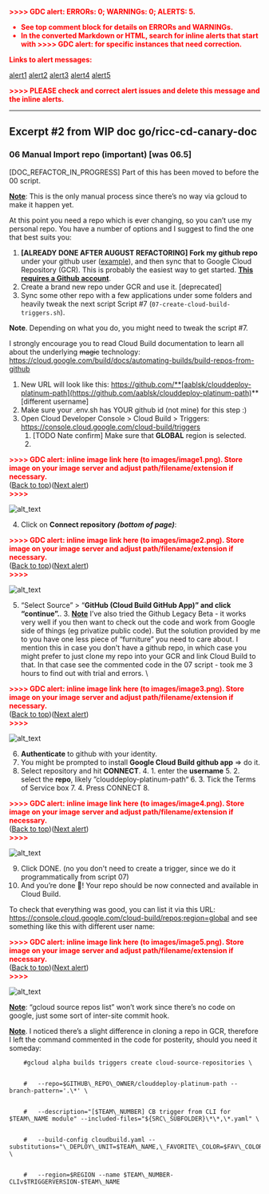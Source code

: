 <!-- Output copied to clipboard! -->

<!-----
NEW: Check the "Suppress top comment" to remove this info from the output.

Conversion time: 3.246 seconds.


Using this Markdown file:

1. Cut and paste this output into your source file.
2. See the notes and action items below regarding this conversion run.
3. Check the rendered output (headings, lists, code blocks, tables) for proper
   formatting and use a linkchecker before you publish this page.

Conversion notes:

* GDC version 1.1.19 r30
* Fri Aug 26 2022 04:34:03 GMT-0700 (Pacific Daylight Time)
* Source doc: https://docs.google.com/open?id=1yRxlNv41mNVVi-JHtmdOoYhvtlpULsdd4fcG8Nq5TZs
----->


<p style="color: red; font-weight: bold">>>>>  GDC alert:  ERRORs: 0; WARNINGs: 0; ALERTS: 5.</p>
<ul style="color: red; font-weight: bold"><li>See top comment block for details on ERRORs and WARNINGs. <li>In the converted Markdown or HTML, search for inline alerts that start with >>>>  GDC alert:  for specific instances that need correction.</ul>

<p style="color: red; font-weight: bold">Links to alert messages:</p><a href="#gdcalert1">alert1</a>
<a href="#gdcalert2">alert2</a>
<a href="#gdcalert3">alert3</a>
<a href="#gdcalert4">alert4</a>
<a href="#gdcalert5">alert5</a>

<p style="color: red; font-weight: bold">>>>> PLEASE check and correct alert issues and delete this message and the inline alerts.<hr></p>



## Excerpt #2 from WIP doc  go/ricc-cd-canary-doc


### 06 Manual Import repo (important) [was 06.5]

[DOC\_REFACTOR\_IN\_PROGRESS] Part of this has been moved to before the 00 script.

**<span style="text-decoration:underline;">Note</span>**: This is the only manual process since there’s no way via gcloud to make it happen yet.

At this point you need a repo which is ever changing, so you can’t use my personal repo. You have a number of options and I suggest to find the one that best suits you:



1. **[ALREADY DONE AFTER AUGUST REFACTORING] Fork my github repo** under your github user ([example](https://github.com/aablsk/clouddeploy-platinum-path)), and then sync that to Google Cloud Repository (GCR). This is probably the easiest way to get started. **<span style="text-decoration:underline;">This requires a Github account</span>**.
2. Create a brand new repo under GCR and use it. [deprecated]
3. Sync some other repo with a few applications under some folders and heavily tweak the next script Script #7 (`07-create-cloud-build-triggers.sh`).

**Note**. Depending on what you do, you might need to tweak the script #7.

I strongly encourage you to read Cloud Build documentation to learn all about the underlying ~~magic~~ technology: https://cloud.google.com/build/docs/automating-builds/build-repos-from-github



1. New URL will look like this: https://github.com/**[aablsk/clouddeploy-platinum-path](https://github.com/aablsk/clouddeploy-platinum-path)** [different username]
2. Make sure your .env.sh has YOUR github id (not mine) for this step :)
3. Open Cloud Developer Console > Cloud Build > Triggers: https://console.cloud.google.com/cloud-build/triggers
    1. [TODO Nate confirm] Make sure that **GLOBAL** region is selected.
    2.

<p id="gdcalert1" ><span style="color: red; font-weight: bold">>>>>  GDC alert: inline image link here (to images/image1.png). Store image on your image server and adjust path/filename/extension if necessary. </span><br>(<a href="#">Back to top</a>)(<a href="#gdcalert2">Next alert</a>)<br><span style="color: red; font-weight: bold">>>>> </span></p>


![alt_text](images/image1.png "image_tooltip")

4. Click on **Connect repository _(bottom of page)_**:



<p id="gdcalert2" ><span style="color: red; font-weight: bold">>>>>  GDC alert: inline image link here (to images/image2.png). Store image on your image server and adjust path/filename/extension if necessary. </span><br>(<a href="#">Back to top</a>)(<a href="#gdcalert3">Next alert</a>)<br><span style="color: red; font-weight: bold">>>>> </span></p>


![alt_text](images/image2.png "image_tooltip")




5. “Select Source” > “**GitHub (Cloud Build GitHub App)” **and click** “continue”.**.
    3. **<span style="text-decoration:underline;">Note</span>** I’ve also tried the Github Legacy Beta - it works very well if you then want to check out the code and work from Google side of things (eg privatize public code). But the solution provided by me to you have one less piece of “furniture” you need to care about. I mention this in case you don't have a github repo, in which case you might prefer to just clone my repo into your GCR and link Cloud Build to that. In that case see the commented code in the 07 script - took me 3 hours to find out with trial and errors.  \


<p id="gdcalert3" ><span style="color: red; font-weight: bold">>>>>  GDC alert: inline image link here (to images/image3.png). Store image on your image server and adjust path/filename/extension if necessary. </span><br>(<a href="#">Back to top</a>)(<a href="#gdcalert4">Next alert</a>)<br><span style="color: red; font-weight: bold">>>>> </span></p>


![alt_text](images/image3.png "image_tooltip")

6. **Authenticate** to github with your identity.
7. You might be prompted to install **Google Cloud Build** **github app** => do it.
8. Select repository  and hit **CONNECT**.
    4. 1. enter the **username**
    5. 2. select the **repo**, likely ”clouddeploy-platinum-path“
    6. 3. Tick the Terms of Service box
    7. 4. Press CONNECT
    8.

<p id="gdcalert4" ><span style="color: red; font-weight: bold">>>>>  GDC alert: inline image link here (to images/image4.png). Store image on your image server and adjust path/filename/extension if necessary. </span><br>(<a href="#">Back to top</a>)(<a href="#gdcalert5">Next alert</a>)<br><span style="color: red; font-weight: bold">>>>> </span></p>


![alt_text](images/image4.png "image_tooltip")

9. Click DONE. (no you don't need to create a trigger, since we do it programmatically from script 07)
10. And you’re done 🎉! Your repo should be now connected and available in Cloud Build.

To check that everything was good, you can list it via this URL: https://console.cloud.google.com/cloud-build/repos;region=global and see something like this with different user name:



<p id="gdcalert5" ><span style="color: red; font-weight: bold">>>>>  GDC alert: inline image link here (to images/image5.png). Store image on your image server and adjust path/filename/extension if necessary. </span><br>(<a href="#">Back to top</a>)(<a href="#gdcalert6">Next alert</a>)<br><span style="color: red; font-weight: bold">>>>> </span></p>


![alt_text](images/image5.png "image_tooltip")


**<span style="text-decoration:underline;">Note</span>**: “gcloud source repos list” won’t work since there’s no code on google, just some sort of inter-site commit hook.

**<span style="text-decoration:underline;">Note</span>**. I noticed there’s a slight difference in cloning a repo in GCR, therefore I left the command commented in the code for posterity, should you need it someday:


        #gcloud alpha builds triggers create cloud-source-repositories \


        #   --repo=$GITHUB\_REPO\_OWNER/clouddeploy-platinum-path --branch-pattern='.\*' \


        #   --description="[$TEAM\_NUMBER] CB trigger from CLI for $TEAM\_NAME module" --included-files="${SRC\_SUBFOLDER}\*\*,\*.yaml" \


        #   --build-config cloudbuild.yaml --substitutions="\_DEPLOY\_UNIT=$TEAM\_NAME,\_FAVORITE\_COLOR=$FAV\_COLOR" \


        #   --region=$REGION --name $TEAM\_NUMBER-CLIv$TRIGGERVERSION-$TEAM\_NAME

